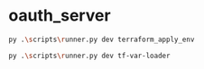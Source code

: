 # oauth_server

```sh {"id":"01HZQDVCDBDFZB5HZF6KC7NBQT"}
py .\scripts\runner.py dev terraform_apply_env
```

```sh {"id":"01HZQDSP7K81H9NERS1PAMW02H"}
py .\scripts\runner.py dev tf-var-loader
```

